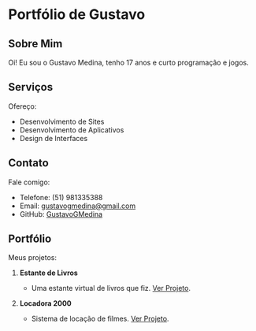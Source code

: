 # Portfólio de Gustavo

## Sobre Mim

Oi! Eu sou o Gustavo Medina, tenho 17 anos e curto programação e jogos.

## Serviços

Ofereço:

- Desenvolvimento de Sites
- Desenvolvimento de Aplicativos
- Design de Interfaces

## Contato

Fale comigo:

- Telefone: (51) 981335388
- Email: gustavogmedina@gmail.com
- GitHub: [GustavoGMedina](https://github.com/GustavoGMedina)

## Portfólio

Meus projetos:

1. **Estante de Livros**
   - Uma estante virtual de livros que fiz. [Ver Projeto](https://github.com/GustavoGMedina/Projeto-Estante-de-livros).

2. **Locadora 2000**
   - Sistema de locação de filmes. [Ver Projeto](https://github.com/GustavoGMedina/Projeto-3333333333333333-2000).
